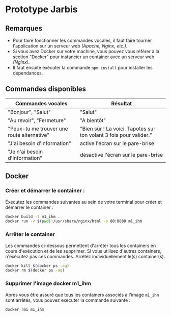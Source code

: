 # Prototype Jarbis

## Remarques
* Pour faire fonctionner les commandes vocales, il faut faire tourner l'application sur un serveur web *(Apache, Nginx, etc.)*.
* Si vous avez Docker sur votre machine, vous pouvez vous référer à la section "Docker" pour instancier un container avec un serveur web *(Nginx)*.
* Il faut ensuite exécuter la commande ```npm install``` pour installer les dépendances.

## Commandes disponibles
|Commandes vocales|Résultat|
|-----------------|--------|
|"Bonjour", "Salut" | "Salut"|
|"Au revoir", "Fermeture" | "A bientôt"|
|"Peux-tu me trouver une route alternative" | "Bien sûr ! La voici. Tapotes sur ton volant 3 fois pour valider." |
| "J'ai besoin d'information" | active l'écran sur le pare-brise |
| "Je n'ai besoin d'information" | désactive l'écran sur le pare-brise |

## Docker

### Créer et démarrer le container :

Éxecutez les commandes suivantes au sein de votre terminal pour créer et démarrer le container :

```bash
docker build -t m1_ihm .
docker run -v $(pwd):/usr/share/nginx/html -p 80:8080 m1_ihm
```

### Arrêter le container

Les commandes ci-dessous permettent d'arrêter tous les containers en cours d'exécution et de les supprimer. Si vous utilisez d'autres containers, n'exécutez pas ces commandes. Arrêtez individuellement le(s) container(s).

```bash
docker kill $(docker ps -aq)
docker rm $(docker ps -aq)
```

### Supprimer l'image docker m1_ihm

Après vous être assuré que tous les containers associés à l'image `m1_ihm` sont arrêtés, vous pouvez executer la commande suivante :

```bash
docker rmi m1_ihm
```
